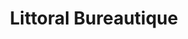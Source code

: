 ---
title: "Littoral Bureautique"
url: /la-seyne-sur-mer/littoral-bureautique/
shop: à faire soi-même
---